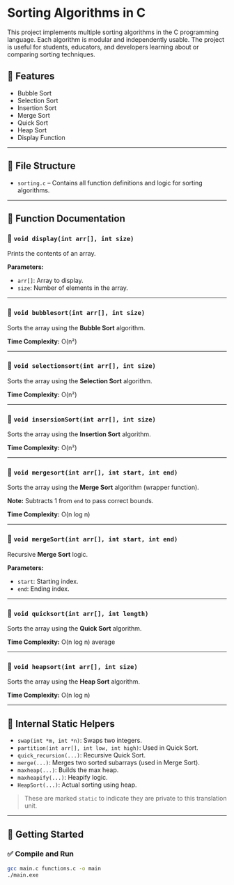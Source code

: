 # Sorting Algorithms in C

This project implements multiple sorting algorithms in the C programming language. Each algorithm is modular and independently usable. The project is useful for students, educators, and developers learning about or comparing sorting techniques.

## 🔧 Features

- Bubble Sort
- Selection Sort
- Insertion Sort
- Merge Sort
- Quick Sort
- Heap Sort
- Display Function

---

## 📁 File Structure

- `sorting.c` – Contains all function definitions and logic for sorting algorithms.

---

## 📌 Function Documentation

### 🔹 `void display(int arr[], int size)`
Prints the contents of an array.

**Parameters:**
- `arr[]`: Array to display.
- `size`: Number of elements in the array.

---

### 🔹 `void bubblesort(int arr[], int size)`
Sorts the array using the **Bubble Sort** algorithm.

**Time Complexity:** O(n²)

---

### 🔹 `void selectionsort(int arr[], int size)`
Sorts the array using the **Selection Sort** algorithm.

**Time Complexity:** O(n²)

---

### 🔹 `void insersionSort(int arr[], int size)`
Sorts the array using the **Insertion Sort** algorithm.

**Time Complexity:** O(n²)

---

### 🔹 `void mergesort(int arr[], int start, int end)`
Sorts the array using the **Merge Sort** algorithm (wrapper function).

**Note:** Subtracts 1 from `end` to pass correct bounds.

**Time Complexity:** O(n log n)

---

### 🔹 `void mergeSort(int arr[], int start, int end)`
Recursive **Merge Sort** logic.

**Parameters:**
- `start`: Starting index.
- `end`: Ending index.

---

### 🔹 `void quicksort(int arr[], int length)`
Sorts the array using the **Quick Sort** algorithm.

**Time Complexity:** O(n log n) average

---

### 🔹 `void heapsort(int arr[], int size)`
Sorts the array using the **Heap Sort** algorithm.

**Time Complexity:** O(n log n)

---

## 🧩 Internal Static Helpers

- `swap(int *m, int *n)`: Swaps two integers.
- `partition(int arr[], int low, int high)`: Used in Quick Sort.
- `quick_recursion(...)`: Recursive Quick Sort.
- `merge(...)`: Merges two sorted subarrays (used in Merge Sort).
- `maxheap(...)`: Builds the max heap.
- `maxheapify(...)`: Heapify logic.
- `HeapSort(...)`: Actual sorting using heap.

> These are marked `static` to indicate they are private to this translation unit.

---

## 🚀 Getting Started

### ✅ Compile and Run

```bash
gcc main.c functions.c -o main
./main.exe
